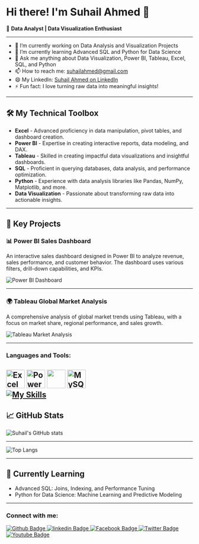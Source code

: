 # Hi there! I'm Suhail Ahmed 👋
🚀 **Data Analyst | Data Visualization Enthusiast**

---

- 🔭 I’m currently working on Data Analysis and Visualization Projects
- 🌱 I’m currently learning Advanced SQL and Python for Data Science
- 💬 Ask me anything about Data Visualization, Power BI, Tableau, Excel, SQL, and Python
- 📫 How to reach me: suhailahmed@gmail.com
- 😄 My LinkedIn: [Suhail Ahmed on LinkedIn](https://www.linkedin.com/in/suhail-ahmed-cs/)
- ⚡ Fun fact: I love turning raw data into meaningful insights!

---

## 🛠️ My Technical Toolbox

- **Excel** - Advanced proficiency in data manipulation, pivot tables, and dashboard creation.
- **Power BI** - Expertise in creating interactive reports, data modeling, and DAX.
- **Tableau** - Skilled in creating impactful data visualizations and insightful dashboards.
- **SQL** - Proficient in querying databases, data analysis, and performance optimization.
- **Python** - Experience with data analysis libraries like Pandas, NumPy, Matplotlib, and more.
- **Data Visualization** - Passionate about transforming raw data into actionable insights.

---

## 🌟 Key Projects

### 📊 Power BI Sales Dashboard
An interactive sales dashboard designed in Power BI to analyze revenue, sales performance, and customer behavior. The dashboard uses various filters, drill-down capabilities, and KPIs.

![Power BI Dashboard](https://github.com/username/project-images/powerbi_dashboard.png)

---

### 🌍 Tableau Global Market Analysis
A comprehensive analysis of global market trends using Tableau, with a focus on market share, regional performance, and sales growth.

![Tableau Market Analysis](https://github.com/username/project-images/tableau_market_analysis.png)


---

### Languages and Tools:
<img src="https://images.freeimages.com/fic/images/icons/2795/office_2013_hd/2000/excel.png" alt="Excel" width="50" height="50"/> <img src="https://upload.wikimedia.org/wikipedia/commons/c/cf/New_Power_BI_Logo.svg" alt="Power BI" width="50" height="50"/> <img src="https://logos-world.net/wp-content/uploads/2021/10/Tableau-Symbol.png" width="50" height="50"/>  <img src="https://upload.wikimedia.org/wikipedia/commons/0/0a/MySQL_textlogo.svg" alt="MySQL" width="50" height="50"/>
<br>
[![My Skills](https://skillicons.dev/icons?i=github,git,python,anaconda&perline=5)](https://skillicons.dev)
<br>
---

## 📈 GitHub Stats
![Suhail's GitHub stats](https://github-readme-stats.vercel.app/api?username=suhail57&show_icons=true&theme=radical)

---

![Top Langs](https://github-readme-stats.vercel.app/api/top-langs/?username=suhail57&theme=dark)

---

## 🌱 Currently Learning
- Advanced SQL: Joins, Indexing, and Performance Tuning
- Python for Data Science: Machine Learning and Predictive Modeling

---

### Connect with me:
<div id="badges">
  <a href="https://github.com/suhail57">
    <img src="https://img.shields.io/badge/Github-white?style=for-the-badge&logo=Github&logoColor=black" alt="Github Badge"/>
  </a>
   <a href="https://www.linkedin.com/in/suhail-ahmed-cs/">
    <img src="https://img.shields.io/badge/linkedin-blue?style=for-the-badge&logo=linkedin&logoColor=white" alt="linkedin Badge"/>
  </a>
     <a href="https://www.facebook.com/suailjatoi11">
    <img src="https://img.shields.io/badge/Facebook-blue?style=for-the-badge&logo=facebook&logoColor=white" alt="Facebook Badge"/>
  </a>

   <a href="https://x.com/SuhailAhmedJat3">
    <img src="https://img.shields.io/badge/Twitter-blue?style=for-the-badge&logo=twitter&logoColor=white" alt="Twitter Badge"/>
  </a>
    <a href="https://youtube.com/@suhailahmedjatoi2360?si=7MK7GU2m7UJMCOyk">
    <img src="https://img.shields.io/badge/YouTube-red?style=for-the-badge&logo=youtube&logoColor=white" alt="Youtube Badge"/>
  </a>
</div>
